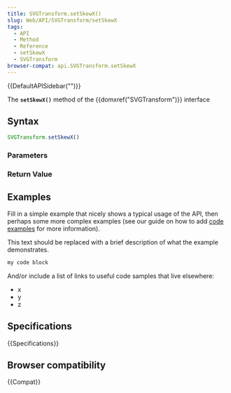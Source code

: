 ```yaml
---
title: SVGTransform.setSkewX()
slug: Web/API/SVGTransform/setSkewX
tags:
  - API
  - Method
  - Reference
  - setSkewX
  - SVGTransform
browser-compat: api.SVGTransform.setSkewX
---
```

{{DefaultAPISidebar("")}}

The **`setSkewX()`** method of the {{domxref("SVGTransform")}} interface 

## Syntax

```js
SVGTransform.setSkewX()
```

### Parameters



### Return Value



## Examples

Fill in a simple example that nicely shows a typical usage of the API, then perhaps some more complex examples (see our guide on how to add [code examples](/en-US/docs/MDN/Contribute/Structures/Code_examples) for more information).

This text should be replaced with a brief description of what the example demonstrates.

```js
my code block
```

And/or include a list of links to useful code samples that live elsewhere:

*   x
*   y
*   z

## Specifications

{{Specifications}}

## Browser compatibility

{{Compat}}

